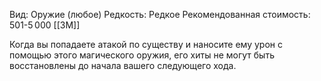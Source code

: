 Вид: Оружие (любое)
Редкость: Редкое
Рекомендованная стоимость: 501-5 000 [[ЗМ]]

Когда вы попадаете атакой по существу и наносите ему урон с помощью этого магического оружия, его хиты не могут быть восстановлены до начала вашего следующего хода.